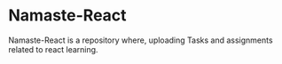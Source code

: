 # Namaste-React
Namaste-React is a repository where,  uploading Tasks and assignments related to react learning. 

